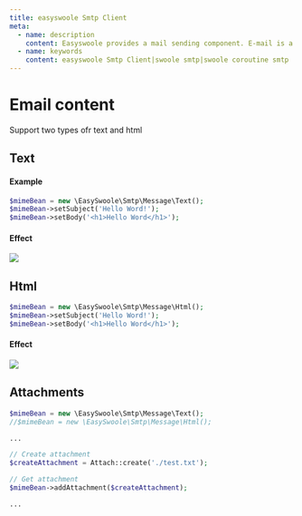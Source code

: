 ```yaml
---
title: easyswoole Smtp Client
meta:
  - name: description
    content: Easyswoole provides a mail sending component. E-mail is a kind of communication mode that provides information exchange by electronic means. It is the most widely used service on the Internet. Email is essential to almost every web application, whether it's a newsletter or an order confirmation. This component uses the swoole cooperation client to realize the sending of e-mail。
  - name: keywords
    content: easyswoole Smtp Client|swoole smtp|swoole coroutine smtp
---
```


# Email content

Support two types ofr text and html

## Text

#### Example
```php
$mimeBean = new \EasySwoole\Smtp\Message\Text();
$mimeBean->setSubject('Hello Word!');
$mimeBean->setBody('<h1>Hello Word</h1>');
```

#### Effect
![](/Images/Passage/Smtp/text.png) 

## Html
```php
$mimeBean = new \EasySwoole\Smtp\Message\Html();
$mimeBean->setSubject('Hello Word!');
$mimeBean->setBody('<h1>Hello Word</h1>');
```

#### Effect
![](/Images/Passage/Smtp/html.png) 

## Attachments
```php
$mimeBean = new \EasySwoole\Smtp\Message\Text();
//$mimeBean = new \EasySwoole\Smtp\Message\Html();

...

// Create attachment
$createAttachment = Attach::create('./test.txt');

// Get attachment
$mimeBean->addAttachment($createAttachment);

...
```


